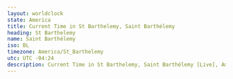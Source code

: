```yaml
---
layout: worldclock
state: America
title: Current Time in St Barthelemy, Saint Barthélemy
heading: St Barthelemy
name: Saint Barthélemy
iso: BL
timezone: America/St_Barthelemy
utc: UTC -04:24
description: Current Time in St Barthelemy, Saint Barthélemy [Live], America. Live update now time in St Barthelemy, timezone America/St_Barthelemy, UTC -04:24, Country ISO code & Current Local Time.
---
```


